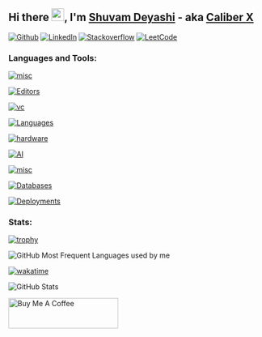 [github]: https://github.com/Caliber-X/
[linkedin]: https://www.linkedin.com/in/shuvamdeyashi/
[stackoverflow]: https://stackoverflow.com/users/18334720/caliber-x/
[leetcode]: https://leetcode.com/Caliber_X/
[wakatime]: https://wakatime.com/@Caliber_X

## Hi there <img src="https://media.giphy.com/media/hvRJCLFzcasrR4ia7z/giphy.gif" width="25px">, I'm [Shuvam Deyashi][linkedin] - aka [Caliber X][github]

[![Github](https://img.shields.io/badge/GitHub-%2312100E.svg?&style=for-the-badge&logo=Github&logoColor=white)][github]
[![LinkedIn](https://img.shields.io/badge/linkedin-%230077B5.svg?&style=for-the-badge&logo=linkedin&logoColor=white)][linkedin]
[![Stackoverflow](https://img.shields.io/badge/stack%20overflow-FE7A16?logo=stack-overflow&logoColor=white&style=for-the-badge)][stackoverflow]
[![LeetCode](https://img.shields.io/badge/dynamic/json?style=for-the-badge&labelColor=black&color=%23ffa116&label=&query=solvedOverTotal&url=https%3A%2F%2Fleetcode-badge.vercel.app%2Fapi%2Fusers%2FCaliber_X&logo=leetcode&logoColor=yellow)][leetcode]

### Languages and Tools:

[![misc](https://skillicons.dev/icons?i=windows,ubuntu,bash)](https://skillicons.dev)

[![Editors](https://skillicons.dev/icons?i=vscode,visualstudio,pycharm)](https://skillicons.dev)

[![vc](https://skillicons.dev/icons?i=git,github,gitlab,azure,bitbucket,githubactions)](https://skillicons.dev)

[![Languages](https://skillicons.dev/icons?i=python,c,cpp)](https://skillicons.dev)

[![hardware](https://skillicons.dev/icons?i=arduino,raspberrypi)](https://skillicons.dev)

[![AI](https://skillicons.dev/icons?i=tensorflow,pytorch)](https://skillicons.dev)

[![misc](https://skillicons.dev/icons?i=anaconda,opencv,qt,flask,fastapi,npm)](https://skillicons.dev)

[![Databases](https://skillicons.dev/icons?i=redis,mongodb,mysql,postgres)](https://skillicons.dev)

[![Deployments](https://skillicons.dev/icons?i=docker,kubernetes,nginx,rabbitmq,kafka)](https://skillicons.dev)


### Stats:

[![trophy](https://github-profile-trophy.vercel.app/?username=Caliber-X&theme=onedark&title=-Followers)](https://github.com/ryo-ma/github-profile-trophy)

![GitHub Most Frequent Languages used by me](https://github-readme-stats.vercel.app/api/top-langs?username=Caliber-X&layout=compact&show_icons=true&include_all_commits=true&border_color=2e4058&theme=onedark)

[![wakatime](https://wakatime.com/badge/user/c663a798-c033-42db-96bd-0ed4ba7a9473.svg)][wakatime]

![GitHub Stats](https://github-readme-stats.vercel.app/api?username=Caliber-X&show_icons=true&include_all_commits=true&border_color=2e4058&theme=onedark)

<a href="https://www.buymeacoffee.com/Caliber_X" target="_blank"><img src="https://cdn.buymeacoffee.com/buttons/v2/default-orange.png" alt="Buy Me A Coffee" style="height: 60px !important;width: 217px !important;" ></a>

